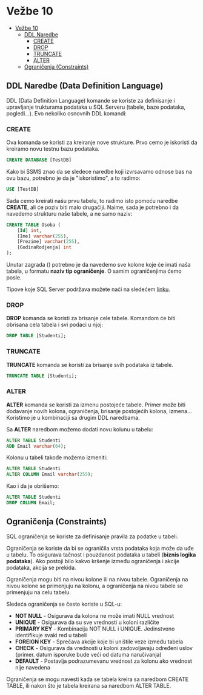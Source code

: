 # Vežbe 10

- [Vežbe 10](#vežbe-10)
  - [DDL Naredbe](#ddl-naredbe)
    - [CREATE](#create)
    - [DROP](#drop)
    - [TRUNCATE](#truncate)
    - [ALTER](#alter)
  - [Ograničenja (Constraints)](#ograničenja-(constraints))

## DDL Naredbe (Data Definition Language)

DDL (Data Definition Language) komande se koriste za definisanje i upravljanje trukturama podataka u SQL Serveru (tabele, baze podataka, pogledi...). Evo nekoliko osnovnih DDL komandi:

### CREATE

Ova komanda se koristi za kreiranje nove strukture. Prvo cemo je iskoristi da kreiramo novu testnu bazu podataka.

```sql
CREATE DATABASE [TestDB]
```

Kako bi SSMS znao da se sledece naredbe koji izvrsavamo odnose bas na ovu bazu, potrebno je da je "iskoristimo", a to radimo:

```sql
USE [TestDB]
```

Sada cemo kreirati našu prvu tabelu, to radimo isto pomoću naredbe **CREATE**, ali će poziv biti malo drugačiji. Naime, sada je potrebno i da navedemo strukturu naše tabele, a ne samo naziv:

```sql
CREATE TABLE Osoba (
    [Id] int,
    [Ime] varchar(255),
    [Prezime] varchar(255),
    [GodinaRodjenja] int
);
```

Unutar zagrada () potrebno je da navedemo sve kolone koje će imati naša tabela, u formatu **naziv tip ograničenje**. O samim ograničenjima ćemo posle.

Tipove koje SQL Server podržava možete naći na sledećem [linku](https://learn.microsoft.com/en-us/sql/t-sql/data-types/data-types-transact-sql?view=sql-server-ver16#data-type-categories).

### DROP

**DROP** komanda se koristi za brisanje cele tabele. Komandom će biti obrisana cela tabela i svi podaci u njoj:

```sql
DROP TABLE [Studenti];
```

### TRUNCATE

**TRUNCATE** komanda se koristi za brisanje svih podataka iz tabele.

```sql
TRUNCATE TABLE [Studenti];
```

### ALTER

**ALTER** komanda se koristi za izmenu postojeće tabele. Primer može biti dodavanje novih kolona, ograničenja, brisanje postojećih kolona, izmena... Koristimo je u kombinaciji sa drugim DDL naredbama.

Sa **ALTER** naredbom možemo dodati novu kolunu u tabelu:

```sql
ALTER TABLE Studenti
ADD Email varchar(64);
```

Kolonu u tabeli takođe možemo izmeniti:

```sql
ALTER TABLE Studenti
ALTER COLUMN Email varchar(255);
```

Kao i da je obrišemo:

```sql
ALTER TABLE Studenti
DROP COLUMN Email;
```

## Ograničenja (Constraints)

SQL ograničenja se koriste za definisanje pravila za podatke u tabeli.

Ograničenja se koriste da bi se ograničila vrsta podataka koja može da uđe u tabelu. To osigurava tačnost i pouzdanost podataka u tabeli (**biznis logika podataka**). Ako postoji bilo kakvo kršenje između ograničenja i akcije podataka, akcija se prekida.

Ograničenja mogu biti na nivou kolone ili na nivou tabele. Ograničenja na nivou kolone se primenjuju na kolonu, a ograničenja na nivou tabele se primenjuju na celu tabelu.

Sledeća ograničenja se često koriste u SQL-u:

- **NOT NULL** - Osigurava da kolona ne može imati NULL vrednost
- **UNIQUE** - Osigurava da su sve vrednosti u koloni različite
- **PRIMARY KEY** - Kombinacija NOT NULL i UNIQUE. Jedinstveno identifikuje svaki red u tabeli
- **FOREIGN KEY** - Sprečava akcije koje bi uništile veze između tabela
- **CHECK** - Osigurava da vrednosti u koloni zadovoljavaju određeni uslov (primer. datum isporuke bude veći od datuma naručivanja)
- **DEFAULT** - Postavlja podrazumevanu vrednost za kolonu ako vrednost nije navedena

Ograničenja se mogu navesti kada se tabela kreira sa naredbom CREATE TABLE, ili nakon što je tabela kreirana sa naredbom ALTER TABLE.
